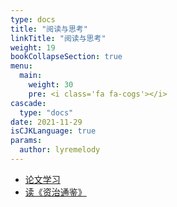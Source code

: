 ```yaml
---
type: docs
title: "阅读与思考"
linkTitle: "阅读与思考"
weight: 19
bookCollapseSection: true
menu:
  main:
    weight: 30
    pre: <i class='fa fa-cogs'></i>
cascade:
  type: "docs"
date: 2021-11-29
isCJKLanguage: true
params:
  author: lyremelody
---
```


* [论文学习](./papers-reading/_index.md)
* [读《资治通鉴》](./zizhitongjian/_index.md)
